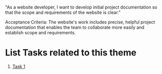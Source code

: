 "As a website developer, I want to develop initial project documentation so that the scope and requirements of the website is clear."

Acceptance Criteria:
The website's work includes precise, helpful project documentation that enables the team to collaborate more easily and establish scope and requirements.

# List Tasks related to this theme
1. [Task 1](documentation/theme_1/documentation_task1.md)